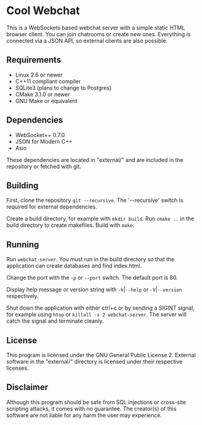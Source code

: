 # Cool Webchat

This is a WebSockets based webchat server with a simple static HTML browser client. You can join chatrooms or create new ones. Everything is connected via a JSON API, so external clients are also possible.

## Requirements

* Linux 2.6 or newer
* C++11 compliant compiler
* SQLite3 (plans to change to Postgres)
* CMake 3.1.0 or newer
* GNU Make or equivalent

## Dependencies

* WebSocket++ 0.7.0
* JSON for Modern C++
* Asio

These dependencies are located in "external/" and are included in the repository or fetched with git.

## Building

First, clone the repository `git --recursive`. The '--recursive' switch is required for external dependencies.

Create a build directory, for example with `mkdir build`. Run `cmake ..` in the build directory to create makefiles. Build with `make`.

## Running

Run `webchat-server`. You must run in the build directory so that the application can create databases and find index.html.

Change the port with the `-p` or `--port` switch. The default port is 80.

Display help message or version string with `-h`|`--help` or `-V`|`--version` respectively.

Shut down the application with either ctrl+c or by sending a SIGINT signal, for example using `htop` or `killall -s 2 webchat-server`. The server will catch the signal and terminate cleanly.

## License

This program is licensed under the GNU General Public License 2. External software in the "external/" directory is licensed under their respective licenses.

## Disclaimer

Although this program should be safe from SQL injections or cross-site scripting attacks, it comes with no guarantee. The creator(s) of this software are not liable for any harm the user may experience.

